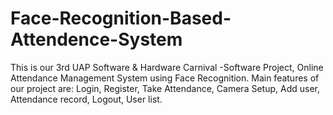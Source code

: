 # Face-Recognition-Based-Attendence-System
This is our 3rd UAP Software & Hardware Carnival -Software Project, Online Attendance Management System using Face Recognition.
Main features of our project are:
Login, Register, Take Attendance, Camera Setup, Add user, Attendance record, Logout, User list.
